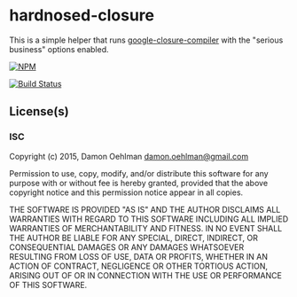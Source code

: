 # hardnosed-closure

This is a simple helper that runs [google-closure-compiler](https://developers.google.com/closure/compiler/?hl=en) with the "serious business" options enabled.

[![NPM](https://nodei.co/npm/hardnosed-closure.png)](https://nodei.co/npm/hardnosed-closure/)

[![Build Status](https://travis-ci.org/DamonOehlman/hardnosed-closure.svg?branch=master)](https://travis-ci.org/DamonOehlman/hardnosed-closure)

## License(s)

### ISC

Copyright (c) 2015, Damon Oehlman <damon.oehlman@gmail.com>

Permission to use, copy, modify, and/or distribute this software for any
purpose with or without fee is hereby granted, provided that the above
copyright notice and this permission notice appear in all copies.

THE SOFTWARE IS PROVIDED "AS IS" AND THE AUTHOR DISCLAIMS ALL WARRANTIES WITH
REGARD TO THIS SOFTWARE INCLUDING ALL IMPLIED WARRANTIES OF MERCHANTABILITY
AND FITNESS. IN NO EVENT SHALL THE AUTHOR BE LIABLE FOR ANY SPECIAL, DIRECT,
INDIRECT, OR CONSEQUENTIAL DAMAGES OR ANY DAMAGES WHATSOEVER RESULTING FROM
LOSS OF USE, DATA OR PROFITS, WHETHER IN AN ACTION OF CONTRACT, NEGLIGENCE OR
OTHER TORTIOUS ACTION, ARISING OUT OF OR IN CONNECTION WITH THE USE OR
PERFORMANCE OF THIS SOFTWARE.
